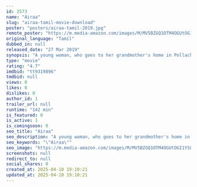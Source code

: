 ```yaml
---
id: 2573
name: "Airaa"
slug: "airaa-tamil-movie-download"
poster: "posters/airaa-tamil-2019.jpg"
remote_poster: "https://m.media-amazon.com/images/M/MV5BZGQ1OTM4OGUtOGI1YS00NjAwLWJjM2UtZjZjMWRkNTA1YjBiXkEyXkFqcGdeQXVyMTEzNzg0Mjkx._V1_SX300.jpg"
original_language: "Tamil"
dubbed_in: null
released_date: "27 Mar 2019"
synopsis: "A young woman, who goes to her grandmother's home in Pollachi, realises the presence of something supernatural in the place. Meanwhile, mysterious murders are happening in Chennai. How are these seemingly unrelated events connected?"
type: "movie"
rating: "4.7"
imdbid: "tt9319896"
tmdbid: null
views: 0
likes: 0
dislikes: 0
author_id: 1
trailer_url: null
runtime: "142 min"
is_featured: 0
is_active: 1
is_comingsoon: 0
seo_title: "Airaa"
seo_description: "A young woman, who goes to her grandmother's home in Pollachi, realises the presence of something supernatural in the place. Meanwhile, mysterious murders are happening in Chennai. How are these seemingly unrelated events connected?"
seo_keywords: "\"Airaa\""
seo_image: "https://m.media-amazon.com/images/M/MV5BZGQ1OTM4OGUtOGI1YS00NjAwLWJjM2UtZjZjMWRkNTA1YjBiXkEyXkFqcGdeQXVyMTEzNzg0Mjkx._V1_SX300.jpg"
screenshots: null
redirect_to: null
social_shares: 0
created_at: 2025-04-10 19:10:21
updated_at: 2025-04-10 19:10:21
---
```


